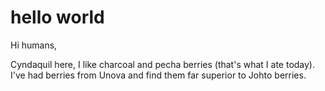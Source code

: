 hello world
===========

Hi humans,

Cyndaquil here, I like charcoal and pecha berries (that's what I ate today).
I've had berries from Unova and find them far superior to Johto berries.
